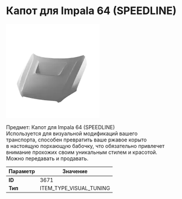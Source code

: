 # Капот для Impala 64 (SPEEDLINE)

![Item Image](../img/3671.webp?raw=true)

Предмет: Капот для Impala 64 (SPEEDLINE)<br>Используется для визуальной модификаций вашего<br>транспорта, способен превратить ваше ржавое корыто<br>в настоящую порхающую бабочку, что обязательно привлечет<br>внимание прохожих своим уникальным стилем и красотой.<br>Можно передавать и продавать.


| Параметр | Значение |
|----------|----------|
| **ID** | 3671 |
| **Тип** | ITEM_TYPE_VISUAL_TUNING |


